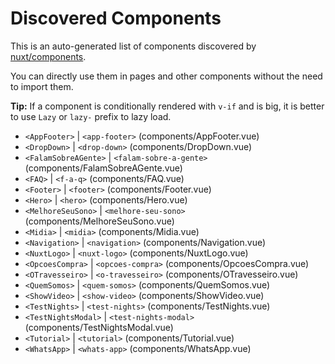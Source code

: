 # Discovered Components

This is an auto-generated list of components discovered by [nuxt/components](https://github.com/nuxt/components).

You can directly use them in pages and other components without the need to import them.

**Tip:** If a component is conditionally rendered with `v-if` and is big, it is better to use `Lazy` or `lazy-` prefix to lazy load.

- `<AppFooter>` | `<app-footer>` (components/AppFooter.vue)
- `<DropDown>` | `<drop-down>` (components/DropDown.vue)
- `<FalamSobreAGente>` | `<falam-sobre-a-gente>` (components/FalamSobreAGente.vue)
- `<FAQ>` | `<f-a-q>` (components/FAQ.vue)
- `<Footer>` | `<footer>` (components/Footer.vue)
- `<Hero>` | `<hero>` (components/Hero.vue)
- `<MelhoreSeuSono>` | `<melhore-seu-sono>` (components/MelhoreSeuSono.vue)
- `<Midia>` | `<midia>` (components/Midia.vue)
- `<Navigation>` | `<navigation>` (components/Navigation.vue)
- `<NuxtLogo>` | `<nuxt-logo>` (components/NuxtLogo.vue)
- `<OpcoesCompra>` | `<opcoes-compra>` (components/OpcoesCompra.vue)
- `<OTravesseiro>` | `<o-travesseiro>` (components/OTravesseiro.vue)
- `<QuemSomos>` | `<quem-somos>` (components/QuemSomos.vue)
- `<ShowVideo>` | `<show-video>` (components/ShowVideo.vue)
- `<TestNights>` | `<test-nights>` (components/TestNights.vue)
- `<TestNightsModal>` | `<test-nights-modal>` (components/TestNightsModal.vue)
- `<Tutorial>` | `<tutorial>` (components/Tutorial.vue)
- `<WhatsApp>` | `<whats-app>` (components/WhatsApp.vue)
